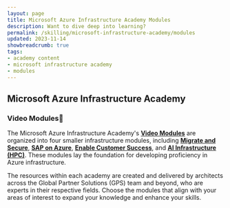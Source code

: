 ```yaml
---
layout: page
title: Microsoft Azure Infrastructure Academy Modules
description: Want to dive deep into learning?
permalink: /skilling/microsoft-infrastructure-academy/modules
updated: 2023-11-14
showbreadcrumb: true
tags: 
- academy content
- microsoft infrastructure academy
- modules
---
```


## Microsoft Azure Infrastructure Academy

### Video Modules📘

The Microsoft Azure Infrastructure Academy's **[Video Modules](/PartnerResources/skilling/microsoft-infrastructure-academy/modules)** are organized into four smaller infrastructure modules, including **[Migrate and Secure](/PartnerResources/skilling/microsoft-infrastructure-academy/windows-sql-servers)**, **[SAP on Azure](/PartnerResources/skilling/microsoft-infrastructure-academy/sap-on-azure)**, **[Enable Customer Success](/PartnerResources//skilling/microsoft-infrastructure-academy/enable-customer-success)**, and **[AI Infrastructure (HPC)](/PartnerResources/skilling/microsoft-infrastructure-academy/ai-infrastructure)**. These modules lay the foundation for developing proficiency in Azure infrastructure.

The resources within each academy are created and delivered by architects across the Global Partner Solutions (GPS) team and beyond, who are experts in their respective fields. Choose the modules that align with your areas of interest to expand your knowledge and enhance your skills.